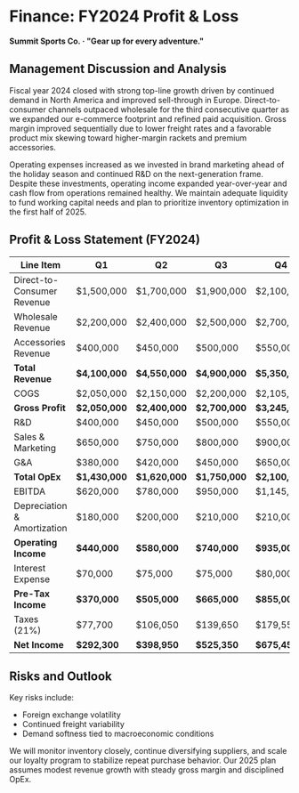 # Finance: FY2024 Profit & Loss
**Summit Sports Co. · "Gear up for every adventure."**

## Management Discussion and Analysis
Fiscal year 2024 closed with strong top-line growth driven by continued demand in North America and improved sell-through in Europe. Direct-to-consumer channels outpaced wholesale for the third consecutive quarter as we expanded our e-commerce footprint and refined paid acquisition. Gross margin improved sequentially due to lower freight rates and a favorable product mix skewing toward higher-margin rackets and premium accessories.

Operating expenses increased as we invested in brand marketing ahead of the holiday season and continued R&D on the next-generation frame. Despite these investments, operating income expanded year-over-year and cash flow from operations remained healthy. We maintain adequate liquidity to fund working capital needs and plan to prioritize inventory optimization in the first half of 2025.

## Profit & Loss Statement (FY2024)

| Line Item                  | Q1        | Q2        | Q3        | Q4        | FY        |
|----------------------------|-----------|-----------|-----------|-----------|-----------|
| Direct-to-Consumer Revenue | $1,500,000 | $1,700,000 | $1,900,000 | $2,100,000 | $7,200,000 |
| Wholesale Revenue          | $2,200,000 | $2,400,000 | $2,500,000 | $2,700,000 | $9,800,000 |
| Accessories Revenue        | $400,000  | $450,000  | $500,000  | $550,000  | $1,900,000 |
| **Total Revenue**          | **$4,100,000** | **$4,550,000** | **$4,900,000** | **$5,350,000** | **$18,900,000** |
| COGS                       | $2,050,000 | $2,150,000 | $2,200,000 | $2,105,000 | $8,505,000 |
| **Gross Profit**           | **$2,050,000** | **$2,400,000** | **$2,700,000** | **$3,245,000** | **$10,395,000** |
| R&D                        | $400,000  | $450,000  | $500,000  | $550,000  | $1,900,000 |
| Sales & Marketing          | $650,000  | $750,000  | $800,000  | $900,000  | $3,100,000 |
| G&A                        | $380,000  | $420,000  | $450,000  | $650,000  | $1,900,000 |
| **Total OpEx**             | **$1,430,000** | **$1,620,000** | **$1,750,000** | **$2,100,000** | **$6,900,000** |
| EBITDA                     | $620,000  | $780,000  | $950,000  | $1,145,000 | $3,495,000 |
| Depreciation & Amortization| $180,000  | $200,000  | $210,000  | $210,000  | $800,000 |
| **Operating Income**       | **$440,000** | **$580,000** | **$740,000** | **$935,000** | **$2,695,000** |
| Interest Expense           | $70,000   | $75,000   | $75,000   | $80,000   | $300,000 |
| **Pre-Tax Income**         | **$370,000** | **$505,000** | **$665,000** | **$855,000** | **$2,395,000** |
| Taxes (21%)                | $77,700   | $106,050  | $139,650  | $179,550  | $502,950 |
| **Net Income**             | **$292,300** | **$398,950** | **$525,350** | **$675,450** | **$1,892,050** |

## Risks and Outlook
Key risks include:
- Foreign exchange volatility  
- Continued freight variability  
- Demand softness tied to macroeconomic conditions  

We will monitor inventory closely, continue diversifying suppliers, and scale our loyalty program to stabilize repeat purchase behavior. Our 2025 plan assumes modest revenue growth with steady gross margin and disciplined OpEx.

